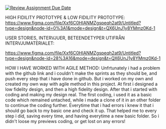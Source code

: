 [![Review Assignment Due Date](https://classroom.github.com/assets/deadline-readme-button-24ddc0f5d75046c5622901739e7c5dd533143b0c8e959d652212380cedb1ea36.svg)](https://classroom.github.com/a/jAMVL5zT)


HIGH FIDILITY PROTOTYPE & LOW FIDILITY PROTOTYPE:
https://www.figma.com/file/Xxf6C0HIANMZgspeqh2at9/Untitled?type=design&node-id=0%3A1&mode=design&t=QX6UnJ1y8YMmz0Kd-1

USER STORIES, INTERVJUER, BETEENDETYPER UTIFRÅN INTERVJUMATERIALET:

https://www.figma.com/file/Xxf6C0HIANMZgspeqh2at9/Untitled?type=design&node-id=28%3A16&mode=design&t=QX6UnJ1y8YMmz0Kd-1

HOW I HAVE WORKED WITH AGILE METHOD:
Unfrtunately i had a problem with the github link and i couldn't make the sprints as they should be, and push every step that i have done in github. 
But i worked on my own and created my own way with agile method in this project. 
At first i designed a low fidelity design, and then a high fidelity design. After that i started with coding and making my design real.
The first coding, i used it as a basic code which remained untached, while i made a clone of it in an other folder to continue the coding further. 
Everytime that i had errors i knew it that i should go back to my basic one and check it up. That helped me to every step i did, saving every time, and having everytime a new basic folder. So i didn't loose my previews coding, or get lost on any errors!